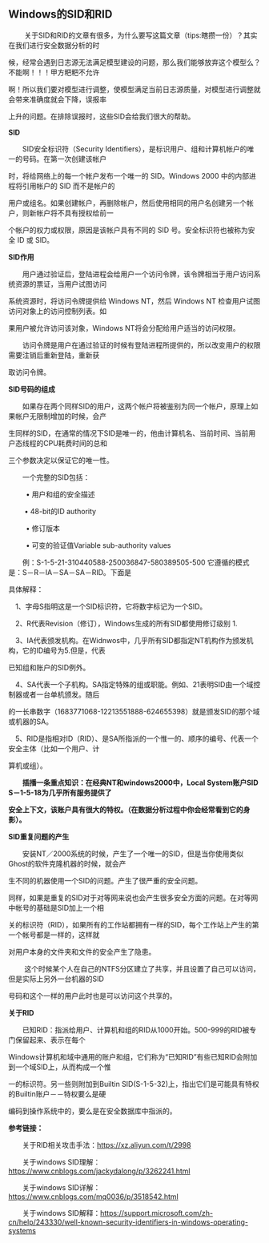 ## Windows的SID和RID

&ensp; &ensp;&ensp;&ensp;关于SID和RID的文章有很多，为什么要写这篇文章（tips:瞎攒一份）？其实在我们进行安全数据分析的时

候，经常会遇到日志源无法满足模型建设的问题，那么我们能够放弃这个模型么？不能啊！！！甲方粑粑不允许

啊！所以我们要对模型进行调整，使模型满足当前日志源质量，对模型进行调整就会带来准确度就会下降，误报率

上升的问题。在排除误报时，这些SID会给我们很大的帮助。

**SID**

&ensp;&ensp;&ensp;&ensp;SID安全标识符（Security Identifiers），是标识用户、组和计算机帐户的唯一的号码。在第一次创建该帐户

时，将给网络上的每一个帐户发布一个唯一的 SID。Windows 2000 中的内部进程将引用帐户的 SID 而不是帐户的

用户或组名。如果创建帐户，再删除帐户，然后使用相同的用户名创建另一个帐户，则新帐户将不具有授权给前一

个帐户的权力或权限，原因是该帐户具有不同的 SID 号。安全标识符也被称为安全 ID 或 SID。

**SID作用**

&ensp;&ensp;&ensp;&ensp;用户通过验证后，登陆进程会给用户一个访问令牌，该令牌相当于用户访问系统资源的票证，当用户试图访问

系统资源时，将访问令牌提供给 Windows NT，然后 Windows NT 检查用户试图访问对象上的访问控制列表。如

果用户被允许访问该对象，Windows NT将会分配给用户适当的访问权限。 

 &ensp;&ensp;&ensp;&ensp;访问令牌是用户在通过验证的时候有登陆进程所提供的，所以改变用户的权限需要注销后重新登陆，重新获

取访问令牌。

**SID号码的组成**

&ensp;&ensp;&ensp;&ensp;如果存在两个同样SID的用户，这两个帐户将被鉴别为同一个帐户，原理上如果帐户无限制增加的时候，会产

生同样的SID，在通常的情况下SID是唯一的，他由计算机名、当前时间、当前用户态线程的CPU耗费时间的总和

三个参数决定以保证它的唯一性。

&ensp;&ensp;&ensp;&ensp;一个完整的SID包括：

&ensp;&ensp;&ensp;&ensp;&ensp;• 用户和组的安全描述

&ensp;  &ensp;&ensp;&ensp;• 48-bit的ID authority

&ensp;&ensp;&ensp;&ensp;&ensp;• 修订版本

&ensp;&ensp;&ensp;&ensp;&ensp;• 可变的验证值Variable sub-authority values

&ensp;&ensp;&ensp;&ensp;例：S-1-5-21-310440588-250036847-580389505-500 它遵循的模式是：S－R－IA－SA－SA－RID。下面是

具体解释：

   &ensp;&ensp;1、字母S指明这是一个SID标识符，它将数字标记为一个SID。

   &ensp;&ensp;2、R代表Revision（修订），Windows生成的所有SID都使用修订级别 1.

   &ensp;&ensp;3、IA代表颁发机构。在Widnwos中，几乎所有SID都指定NT机构作为颁发机构，它的ID编号为5.但是，代表

已知组和账户的SID例外。

   &ensp;&ensp;4、SA代表一个子机构。SA指定特殊的组或职能。例如、21表明SID由一个域控制器或者一台单机颁发。随后

的一长串数字（1683771068-12213551888-624655398）就是颁发SID的那个域或机器的SA。

   &ensp;&ensp;5、RID是指相对ID（RID）、是SA所指派的一个惟一的、顺序的编号、代表一个安全主体（比如一个用户、计

算机或组）。



&ensp;&ensp;&ensp;&ensp;**插播一条重点知识：在经典NT和windows2000中，Local System账户SID S－1-5-18为几乎所有服务提供了**

**安全上下文，该账户具有很大的特权。（在数据分析过程中你会经常看到它的身影）。**

 

**SID重复问题的产生** 

&ensp;&ensp;&ensp;&ensp;安装NT／2000系统的时候，产生了一个唯一的SID，但是当你使用类似Ghost的软件克隆机器的时候，就会产

生不同的机器使用一个SID的问题。产生了很严重的安全问题。 

 同样，如果是重复的SID对于对等网来说也会产生很多安全方面的问题。在对等网中帐号的基础是SID加上一个相

关的标识符（RID），如果所有的工作站都拥有一样的SID，每个工作站上产生的第一个帐号都是一样的，这样就

对用户本身的文件夹和文件的安全产生了隐患。 

&ensp;&ensp;&ensp;&ensp; 这个时候某个人在自己的NTFS分区建立了共享，并且设置了自己可以访问，但是实际上另外一台机器的SID

号码和这个一样的用户此时也是可以访问这个共享的。 

 

**关于RID**

&ensp;&ensp;&ensp;&ensp;已知RID：指派给用户、计算机和组的RID从1000开始。500-999的RID被专门保留起来、表示在每个

Windows计算机和域中通用的账户和组，它们称为“已知RID”有些已知RID会附加到一个域SID上，从而构成一个惟

一的标识符。另一些则附加到Builtin SID(S-1-5-32)上，指出它们是可能具有特权的Builtin账户－－特权要么是硬

编码到操作系统中的，要么是在安全数据库中指派的。 

**参考链接：**

&ensp;&ensp;&ensp;&ensp;关于RID相关攻击手法：https://xz.aliyun.com/t/2998

&ensp;&ensp;&ensp;&ensp;关于windows SID理解：https://www.cnblogs.com/jackydalong/p/3262241.html

&ensp;&ensp;&ensp;&ensp;关于windows SID详解：https://www.cnblogs.com/mq0036/p/3518542.html

&ensp;&ensp;&ensp;&ensp;关于windows SID解释：https://support.microsoft.com/zh-cn/help/243330/well-known-security-identifiers-in-windows-operating-systems

 